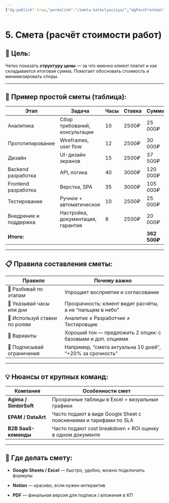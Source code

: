 ```yaml
---
{"dg-publish":true,"permalink":"/smeta-kalkulyacziya/","dgPassFrontmatter":true,"created":"2025-07-16T15:23:21.811+08:00","updated":"2025-07-16T15:24:58.333+08:00"}
---
```


 

# 5. Смета (расчёт стоимости работ)

## 📌 Цель:

Четко показать **структуру цены** — за что именно клиент платит и как складывается итоговая сумма. Помогает обосновать стоимость и минимизировать споры.

---

## 📄 **Пример простой сметы (таблица)**:

|Этап|Задача|Часы|Ставка|Сумма|
|---|---|---|---|---|
|Аналитика|Сбор требований, консультации|10|2500₽|25 000₽|
|Прототипирование|Wireframes, user flow|12|2500₽|30 000₽|
|Дизайн|UI-дизайн экранов|15|2500₽|37 500₽|
|Backend разработка|API, логика|40|3000₽|120 000₽|
|Frontend разработка|Верстка, SPA|35|3000₽|105 000₽|
|Тестирование|Ручное + автоматическое|10|2500₽|25 000₽|
|Внедрение и поддержка|Настройка, документация, гарантия|8|2500₽|20 000₽|
|**Итого:**||||**362 500₽**|

---

## 📋 Правила составления сметы:

|Правило|Почему важно|
|---|---|
|🔸 Разбивай по этапам|Упрощает восприятие и согласование|
|🔸 Указывай часы или дни|Прозрачность: клиент видит расчёты, а не “пальцем в небо”|
|🔸 Используй ставки по ролям|Аналитик ≠ Разработчик ≠ Тестировщик|
|🔸 Варианты|Хороший тон — предложить 2 опции: с базовыми и доп. опциями|
|🔸 Подписывай ограничения|Например, “смета актуальна 10 дней”, “+20% за срочность”|

---

## 💡 Нюансы от крупных команд:

|Компания|Особенности смет|
|---|---|
|**Agima / SimbirSoft**|Прозрачные таблицы в Excel + визуальные графики|
|**EPAM / DataArt**|Часто подают в виде Google Sheet с пояснениями и тарифами по SLA|
|**B2B SaaS-команды**|Часто подают cost breakdown + ROI оценку в одном документе|

---

## 📌 Где делать смету:

- **Google Sheets / Excel** — быстро, удобно, можно подключить формулы
    
- **Notion** — красиво, если нужен интерактив
    
- **PDF** — финальная версия для подписи / вложения в КП